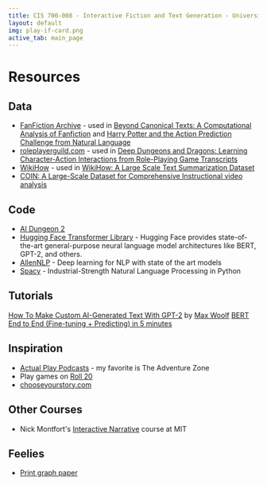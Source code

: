 ```yaml
---
title: CIS 700-008 - Interactive Fiction and Text Generation - University of Pennsylvania
layout: default
img: play-if-card.png
active_tab: main_page 
---
```


# Resources

## Data

* [FanFiction Archive](https://archive.org/details/fanfictiondotnet_repack) - used in [Beyond Canonical Texts: A Computational Analysis of Fanfiction](https://www.aclweb.org/anthology/D16-1218.pdf) and [Harry Potter and the Action Prediction Challenge from Natural Language](https://www.aclweb.org/anthology/N19-1218.pdf)
* [roleplayerguild.com](roleplayerguild.com) - used in [Deep Dungeons and Dragons: Learning Character-Action Interactions from Role-Playing Game Transcripts](https://www.aclweb.org/anthology/N18-2111.pdf)
* [WikiHow](https://www.wikihow.com/) - used in [WikiHow&colon; A Large Scale Text Summarization Dataset](https://arxiv.org/abs/1810.09305)
* [COIN: A Large-Scale Dataset for Comprehensive Instructional video analysis](https://coin-dataset.github.io)

## Code


* [AI Dungeon 2](https://github.com/AIDungeon/AIDungeon)
* [Hugging Face Transformer Library](https://github.com/huggingface/transformers) - Hugging Face provides state-of-the-art general-purpose neural language model architectures like BERT, GPT-2, and others. 
* [AllenNLP](https://allennlp.org) - Deep learning for NLP with state of the art models
* [Spacy](https://spacy.io) - Industrial-Strength Natural Language Processing in Python

## Tutorials 

[How To Make Custom AI-Generated Text With GPT-2](https://minimaxir.com/2019/09/howto-gpt2/) by [Max Woolf](https://minimaxir.com)
[BERT End to End (Fine-tuning + Predicting) in 5 minutes](https://colab.research.google.com/github/tensorflow/tpu/blob/master/tools/colab/bert_finetuning_with_cloud_tpus.ipynb)

## Inspiration

* [Actual Play Podcasts](https://www.polygon.com/podcasts/2018/9/26/17860176/best-dungeons-dragons-dd-podcasts-tabletop-gaming) - my favorite is The Adventure Zone
* Play games on [Roll 20](https://roll20.net/)
* [chooseyourstory.com](http://chooseyourstory.com)

## Other Courses

* Nick Montfort's [Interactive Narrative](https://nickm.com/classes/interactive_narrative/2019_fall/) course at MIT

## Feelies

* [Print graph paper](http://print-graph-paper.com)
